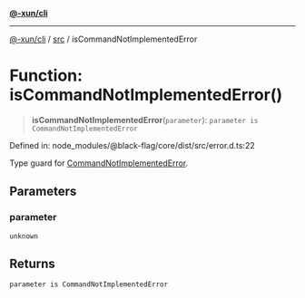 [**@-xun/cli**](../../README.md)

***

[@-xun/cli](../../README.md) / [src](../README.md) / isCommandNotImplementedError

# Function: isCommandNotImplementedError()

> **isCommandNotImplementedError**(`parameter`): `parameter is CommandNotImplementedError`

Defined in: node\_modules/@black-flag/core/dist/src/error.d.ts:22

Type guard for [CommandNotImplementedError](../classes/CommandNotImplementedError.md).

## Parameters

### parameter

`unknown`

## Returns

`parameter is CommandNotImplementedError`
